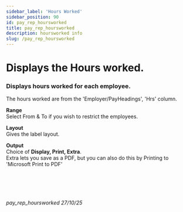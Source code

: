 ```yaml
---
sidebar_label: 'Hours Worked'
sidebar_position: 90
id: pay_rep_hoursworked
title: pay_rep_hoursworked
description: hoursworked info
slug: /pay_rep_hoursworked
---
```


# Displays the Hours worked.

### Displays hours worked for each employee.

The hours worked are from the 'Employer/PayHeadings', 'Hrs' column.

**Range**  
Select From & To if you wish to restrict the employees.

**Layout**  
Gives the label layout.

**Output**  
Choice of **Display, Print, Extra**.  
Extra lets you save as a PDF, but you can also do this by Printing to 'Microsoft Print to PDF'
<br/>
<br/>
<br/>
<br/>
<br/>
###### pay_rep_hoursworked 27/10/25